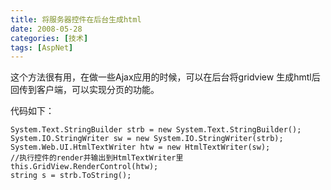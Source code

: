 ```yaml
---
title: 将服务器控件在后台生成html
date: 2008-05-28
categories: [技术]
tags: [AspNet]
---
```


这个方法很有用，在做一些Ajax应用的时候，可以在后台将gridview 生成hmtl后回传到客户端，可以实现分页的功能。
<!--more-->

代码如下：

```
System.Text.StringBuilder strb = new System.Text.StringBuilder();
System.IO.StringWriter sw = new System.IO.StringWriter(strb);
System.Web.UI.HtmlTextWriter htw = new HtmlTextWriter(sw);
//执行控件的render并输出到HtmlTextWriter里
this.GridView.RenderControl(htw);
string s = strb.ToString();
```

